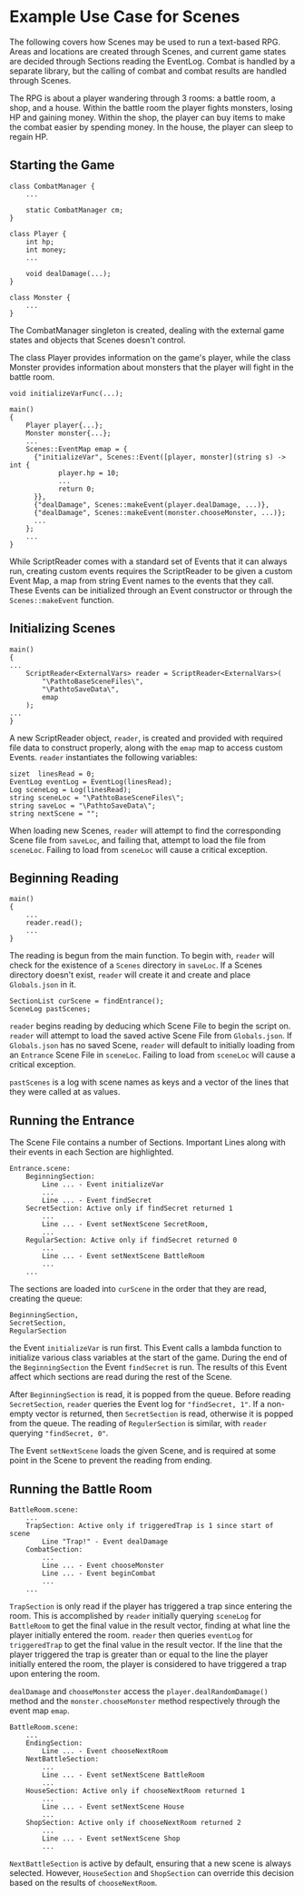 # Example Use Case for Scenes
The following covers how Scenes may be used to run a text-based RPG. 
Areas and locations are created through Scenes, and current game states are decided through Sections reading the EventLog. 
Combat is handled by a separate library, but the calling of combat and combat results are handled through Scenes.

The RPG is about a player wandering through 3 rooms: a battle room, a shop, and a house. 
Within the battle room the player fights monsters, losing HP and gaining money. 
Within the shop, the player can buy items to make the combat easier by spending money.
In the house, the player can sleep to regain HP.


## Starting the Game
```
class CombatManager { 
	... 

	static CombatManager cm; 
} 

class Player { 
	int hp; 
	int money; 
	... 

    void dealDamage(...);
} 

class Monster { 
	... 
} 

```

The CombatManager singleton is created, dealing with the external game states and objects that Scenes doesn't control.

The class Player provides information on the game's player, while the class Monster provides information about monsters that the player will fight in the battle room.

```
void initializeVarFunc(...);

main() 
{ 
    Player player{...};
    Monster monster{...};
	... 
    Scenes::EventMap emap = {
      {"initializeVar", Scenes::Event([player, monster](string s) -> int {
            player.hp = 10;
            ...
            return 0; 
      }},
      {"dealDamage", Scenes::makeEvent(player.dealDamage, ...)},
      {"dealDamage", Scenes::makeEvent(monster.chooseMonster, ...)};
      ...
    };
	... 
} 
```

While ScriptReader comes with a standard set of Events that it can always run, creating custom events requires the ScriptReader to be given a custom Event Map, a map from string Event names to the events that they call. 
These Events can be initialized through an Event constructor or through the `Scenes::makeEvent` function.

## Initializing Scenes
```
main() 
{ 
... 
	ScriptReader<ExternalVars> reader = ScriptReader<ExternalVars>( 
		"\PathtoBaseSceneFiles\", 
		"\PathtoSaveData\", 
		emap
	); 
... 
} 
```

A new ScriptReader object, `reader`, is created and provided with required file data to construct properly, along with the `emap` map to access custom Events. 
`reader` instantiates the following variables:

```
sizet  linesRead = 0;
EventLog eventLog = EventLog(linesRead); 
Log sceneLog = Log(linesRead);
string sceneLoc = "\PathtoBaseSceneFiles\"; 
string saveLoc = "\PathtoSaveData\"; 
string nextScene = ""; 
```

When loading new Scenes, `reader` will attempt to find the corresponding Scene file from `saveLoc`, and failing that, attempt to load the file from `sceneLoc`. 
Failing to load from `sceneLoc` will cause a critical exception.


## Beginning Reading
```
main()
{ 
	... 
	reader.read(); 
	... 
} 
```

The reading is begun from the main function. To begin with,
`reader` will check for the existence of a `Scenes` directory in `saveLoc`.
If a Scenes directory doesn't exist, `reader` will create it and create and place `Globals.json` in it. 

```
SectionList curScene = findEntrance(); 
SceneLog pastScenes;
```

`reader` begins reading by deducing which Scene File to begin the script on. 
`reader` will attempt to load the saved active Scene File from `Globals.json`.
If `Globals.json` has no saved Scene, `reader` will default to initially loading from an `Entrance` Scene File in `sceneLoc`. Failing to load from `sceneLoc` will cause a critical exception.

`pastScenes` is a log with scene names as keys and a vector of the lines that they were called at as values.


## Running the Entrance
The Scene File contains a number of Sections.
Important Lines along with their events in each Section are highlighted.

```
Entrance.scene: 
	BeginningSection:
		Line ... - Event initializeVar 
		... 
		Line ... - Event findSecret
	SecretSection: Active only if findSecret returned 1 
		...
		Line ... - Event setNextScene SecretRoom, 
		...
	RegularSection: Active only if findSecret returned 0 
		...
		Line ... - Event setNextScene BattleRoom
		...
	...
```

The sections are loaded into `curScene` in the order that they are read, creating the queue:

```
BeginningSection,
SecretSection,
RegularSection
```

the Event `initializeVar` is run first. This Event calls a lambda function to initialize various class variables at the start of the game.
During the end of the `BeginningSection` the Event `findSecret` is run.
The results of this Event affect which sections are read during the rest of the Scene. 

After `BeginningSection` is read, it is popped from the queue. 
Before reading `SecretSection`, `reader` queries the Event log for `"findSecret, 1"`. If a non-empty vector is returned, then `SecretSection` is read, otherwise it is popped from the queue. The reading of `RegulerSection` is similar, with `reader` querying `"findSecret, 0"`.

The Event `setNextScene` loads the given Scene, and is required at some point in the Scene to prevent the reading from ending.


## Running the Battle Room
```
BattleRoom.scene:
	...
	TrapSection: Active only if triggeredTrap is 1 since start of scene
		Line "Trap!" - Event dealDamage
	CombatSection:
		...
		Line ... - Event chooseMonster
		Line ... - Event beginCombat
		...
	...
```

`TrapSection` is only read if the player has triggered a trap since entering the room. This is accomplished by `reader` initially querying `sceneLog` for `BattleRoom` to get the final value in the result vector, finding at what line the player initially entered the room. 
`reader` then queries `eventLog` for `triggeredTrap` to get the final value in the result vector. 
If the line that the player triggered the trap is greater than or equal to the line the player initially entered the room, the player is considered to have triggered a trap upon entering the room.

`dealDamage` and `chooseMonster` access the `player.dealRandomDamage()` method and the `monster.chooseMonster` method respectively through the event map `emap`.

```
BattleRoom.scene:
	...
	EndingSection:
		Line ... - Event chooseNextRoom
	NextBattleSection:
		...
		Line ... - Event setNextScene BattleRoom
		...
	HouseSection: Active only if chooseNextRoom returned 1
		...
		Line ... - Event setNextScene House
		...
	ShopSection: Active only if chooseNextRoom returned 2
		...
		Line ... - Event setNextScene Shop
		...
```

`NextBattleSection` is active by default, ensuring that a new scene is always selected. 
However, `HouseSection` and `ShopSection` can override this decision based on the results of `chooseNextRoom`.
